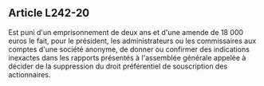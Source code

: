 Article L242-20
----
Est puni d'un emprisonnement de deux ans et d'une amende de 18 000 euros le
fait, pour le président, les administrateurs ou les commissaires aux comptes
d'une société anonyme, de donner ou confirmer des indications inexactes dans les
rapports présentés à l'assemblée générale appelée à décider de la suppression du
droit préférentiel de souscription des actionnaires.
